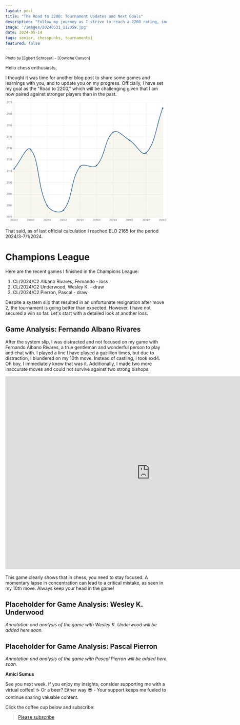 ```yaml
---
layout: post
title: "The Road to 2200: Tournament Updates and Next Goals"
description: "Follow my journey as I strive to reach a 2200 rating, including tournament updates and strategic insights."
image: '/images/20240531_112059.jpg'
date: 2024-05-14
tags: senior, chesspunks, tournaments]
featured: false
---
```


<div style="text-align: left; font-size: smaller;">
Photo by [Egbert Schroeer] - [Cowiche Canyon]
</div>

Hello chess enthusiasts,

I thought it was time for another blog post to share some games and learnings with you, and to update you on my progress. Officially, I have set my goal as the "Road to 2200," which will be challenging given that I am now paired against stronger players than in the past.

![alt text](image.png)

That said, as of last official calculation I reached ELO 2165 for the period 2024/3-7/1/2024.

# Champions League

Here are the recent games I finished in the Champions League:

1. CL/2024/C2 Albano Rivares, Fernando - loss
2. CL/2024/C2 Underwood, Wesley K. - draw
3. CL/2024/C2 Pierron, Pascal - draw

Despite a system slip that resulted in an unfortunate resignation after move 2, the tournament is going better than expected. However, I have not secured a win so far. Let's start with a detailed look at another loss.

## Game Analysis: Fernando Albano Rivares

After the system slip, I was distracted and not focused on my game with Fernando Albano Rivares, a true gentleman and wonderful person to play and chat with. I played a line I have played a gazillion times, but due to distraction, I blundered on my 10th move. Instead of castling, I took exd4. Oh boy, I immediately knew that was it. Additionally, I made two more inaccurate moves and could not survive against two strong bishops.

<iframe style='border: 0;' width='900px' height='600px' src='https://share.chessbase.com/SharedGames/frame/?p=syxJjZewqgLGmyR53x3MkFug/6d+herhSL/H6tw2MO0En6i8akcWmLwmKkwMD5c6'></iframe>

This game clearly shows that in chess, you need to stay focused. A momentary lapse in concentration can lead to a critical mistake, as seen in my 10th move. Always keep your head in the game!

## Placeholder for Game Analysis: Wesley K. Underwood

_Annotation and analysis of the game with Wesley K. Underwood will be added here soon._

## Placeholder for Game Analysis: Pascal Pierron

_Annotation and analysis of the game with Pascal Pierron will be added here soon._

**Amici Sumus**

See you next week. If you enjoy my insights, consider supporting me with a virtual coffee! ☕️
Or a beer? Either way 😎 - Your support keeps me fueled to continue sharing valuable content.

Click the coffee cup below and subscribe:

> [Please subscribe](https://follow.it/senior-chess-improver?leanpub)
